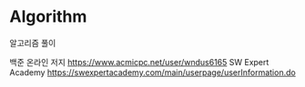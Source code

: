 # Algorithm
알고리즘 풀이

백준 온라인 저지 https://www.acmicpc.net/user/wndus6165
SW Expert Academy https://swexpertacademy.com/main/userpage/userInformation.do
